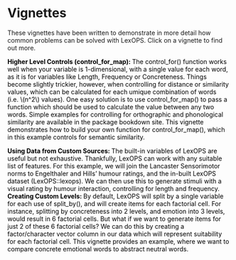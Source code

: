 
# Vignettes

These vignettes have been written to demonstrate in more detail how common problems can be solved with LexOPS. Click on a vignette to find out more.



<!--html_preserve--><a style="text-decoration:none;color:black;" href="vignettes/control_for_map.html"><div class="code-link"><b>Higher Level Controls (control_for_map): </b>The control_for() function works well when your variable is 1-dimensional, with a single value for each word, as it is for variables like Length, Frequency or Concreteness. Things become slightly trickier, however, when controlling for distance or similarity values, which can be calculated for each umique combination of words (i.e. \(n^2\) values). One easy solution is to use control_for_map() to pass a function which should be used to calculate the value between any two words. Simple examples for controlling for orthographic and phonological similarity are available in the package bookdown site. This vignette demonstrates how to build your own function for control_for_map(), which in this example controls for semantic similarity.</div></a>
<a style="text-decoration:none;color:black;" href="vignettes/custom-data.html"><div class="code-link"><b>Using Data from Custom Sources: </b>The built-in variables of LexOPS are useful but not exhaustive. Thankfully, LexOPS can work with any suitable list of features. For this example, we will join the Lancaster Sensorimotor norms to Engelthaler and Hills’ humour ratings, and the in-built LexOPS dataset (LexOPS::lexops). We can then use this to generate stimuli with a visual rating by humour interaction, controlling for length and frequency.</div></a>
<a style="text-decoration:none;color:black;" href="vignettes/custom-levels.html"><div class="code-link"><b>Creating Custom Levels: </b>By default, LexOPS will split by a single variable for each use of split_by(), and will create items for each factorial cell. For instance, splitting by concreteness into 2 levels, and emotion into 3 levels, would result in 6 factorial cells. But what if we want to generate items for just 2 of these 6 factorial cells? We can do this by creating a factor/character vector column in our data which will represent suitability for each factorial cell. This vignette provides an example, where we want to compare concrete emotional words to abstract neutral words.</div></a><!--/html_preserve-->
